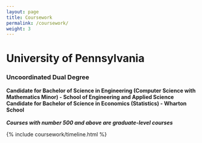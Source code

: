 ```yaml
---
layout: page
title: Coursework
permalink: /coursework/
weight: 3
---
```


# **University of Pennsylvania**
### Uncoordinated Dual Degree
**Candidate for Bachelor of Science in Engineering (Computer Science with Mathematics Minor) - School of Engineering and Applied Science**<br>
**Candidate for Bachelor of Science in Economics (Statistics) - Wharton School**<br><br>
**<i>Courses with number 500 and above are graduate-level courses</i>**

<div class="row">
{% include coursework/timeline.html %}
</div>
